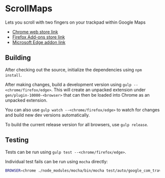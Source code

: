 # ScrollMaps
Lets you scroll with two fingers on your trackpad within Google Maps

- [Chrome web store link](https://chrome.google.com/webstore/detail/scrollmaps/jifommjndpnefcfplgnbhabocomgdjjg)
- [Firefox Add-ons store link](https://addons.mozilla.org/en-US/firefox/addon/scrollmaps)
- [Microsoft Edge addon link](https://microsoftedge.microsoft.com/addons/detail/scrollmaps/mdhhlgkmnlaiofbbemcmigjleiiefmga)

## Building

After checking out the source, initialize the dependencies using `npm install`.

After making changes, build a development version using `gulp --<chrome/firefox/edge>`. This will create an unpacked extension under `gen/plugin-10000-<browser>` that can then be loaded into Chrome as an unpacked extension.

You can also use `gulp watch --<chrome/firefox/edge>` to watch for changes and build new dev versions automatically.

To build the current release version for all browsers, use `gulp release`.

## Testing

Tests can be run using `gulp test --<chrome/firefox/edge>`.

Individual test fails can be run using `mocha` directly:

```sh
BROWSER=chrome ./node_modules/mocha/bin/mocha test/auto/google_com_travel.js
```
